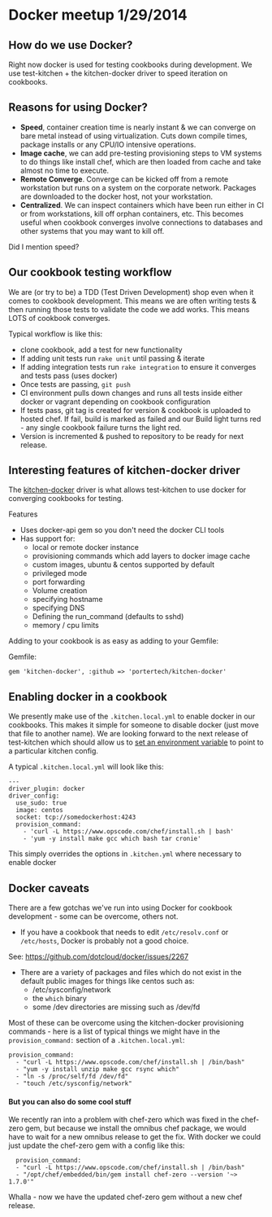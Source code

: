# Docker meetup 1/29/2014

## How do we use Docker?

Right now docker is used for testing cookbooks during development. We
use test-kitchen + the kitchen-docker driver to speed iteration on
cookbooks. 

## Reasons for using Docker?

- __Speed__, container creation time is nearly instant & we can converge on
  bare metal instead of using virtualization. Cuts down compile times,
  package installs or any CPU/IO intensive operations. 
- __Image cache__, we can add pre-testing provisioning steps to VM systems
  to do things like install chef, which are then loaded from cache and
  take almost no time to execute. 
- __Remote Converge__. Converge can be kicked off from a remote
  workstation but runs on a system on the corporate network. Packages are 
  downloaded to the docker host, not your workstation. 
- __Centralized__. We can inspect containers which have been run either
  in CI or from workstations, kill off orphan containers, etc. This
  becomes useful when cookbook converges involve connections to databases
  and other systems that you may want to kill off. 

Did I mention speed?

## Our cookbook testing workflow

We are (or try to be) a TDD (Test Driven Development) shop even when it
comes to cookbook development. This means we are often writing tests &
then running those tests to validate the code we add works. This means
LOTS of cookbook converges. 

Typical workflow is like this:

- clone cookbook, add a test for new functionality
- If adding unit tests run `rake unit` until passing & iterate
- If adding integration tests run `rake integration` to ensure it converges 
  and tests pass (uses docker)
- Once tests are passing, `git push`
- CI environment pulls down changes and runs all tests inside either
  docker or vagrant depending on cookbook configuration
- If tests pass, git tag is created for version & cookbook is uploaded
  to hosted chef. If fail, build is marked as failed and our Build light
  turns red - any single cookbook failure turns the light red. 
- Version is incremented & pushed to repository to be ready for next
  release.

## Interesting features of kitchen-docker driver

The [kitchen-docker](https://github.com/portertech/kitchen-docker) driver is 
what allows test-kitchen to use docker for converging cookbooks for testing. 

Features

- Uses docker-api gem so you don't need the docker CLI tools
- Has support for:
  - local or remote docker instance 
  - provisioning commands which add layers to docker image cache
  - custom images, ubuntu & centos supported by default
  - privileged mode
  - port forwarding
  - Volume creation
  - specifying hostname
  - specifying DNS
  - Defining the run_command (defaults to sshd)
  - memory / cpu limits

Adding to your cookbook is as easy as adding to your Gemfile:

Gemfile:
```
gem 'kitchen-docker', :github => 'portertech/kitchen-docker'
```

## Enabling docker in a cookbook

We presently make use of the `.kitchen.local.yml` to enable docker in
our cookbooks. This makes it simple for someone to disable docker (just
move that file to another name). We are looking forward to the next
release of test-kitchen which should allow us to [set an environment
variable](https://github.com/test-kitchen/test-kitchen/pull/306) to
point to a particular kitchen config.

A typical `.kitchen.local.yml` will look like this:

```
---
driver_plugin: docker
driver_config:
  use_sudo: true
  image: centos
  socket: tcp://somedockerhost:4243
  provision_command:
    - 'curl -L https://www.opscode.com/chef/install.sh | bash'
    - 'yum -y install make gcc which bash tar cronie'
```

This simply overrides the options in `.kitchen.yml` where necessary to
enable docker

## Docker caveats

There are a few gotchas we've run into using Docker for cookbook
development - some can be overcome, others not. 

- If you have a cookbook that needs to edit `/etc/resolv.conf` or
  `/etc/hosts`, Docker is probably not a good choice. 

See: https://github.com/dotcloud/docker/issues/2267

- There are a variety of packages and files which do not exist in the
  default public images for things like centos such as:
  - /etc/sysconfig/network
  - the `which` binary
  - some /dev directories are missing such as /dev/fd

Most of these can be overcome using the kitchen-docker provisioning
commands - here is a list of typical things we might have in the
`provision_command:` section of a `.kitchen.local.yml`:

```
provision_command:
  - "curl -L https://www.opscode.com/chef/install.sh | /bin/bash"
  - "yum -y install unzip make gcc rsync which"
  - "ln -s /proc/self/fd /dev/fd"
  - "touch /etc/sysconfig/network"
```

#### But you can also do some cool stuff

We recently ran into a problem with chef-zero which was fixed in the
chef-zero gem, but because we install the omnibus chef package, we would
have to wait for a new omnibus release to get the fix. With docker we
could just update the chef-zero gem with a config like this:

```
  provision_command:
  - "curl -L https://www.opscode.com/chef/install.sh | /bin/bash"
  - "/opt/chef/embedded/bin/gem install chef-zero --version '~> 1.7.0'"
```
Whalla - now we have the updated chef-zero gem without a new chef
release. 
